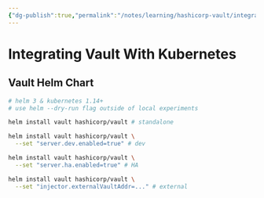 ```yaml
---
{"dg-publish":true,"permalink":"/notes/learning/hashicorp-vault/integrating-hashicorp-vault-in-devops-workflows/07-integrating-vault-with-kubernetes/","dgHomeLink":true,"dgPassFrontmatter":false}
---
```


# Integrating Vault With Kubernetes

## Vault Helm Chart

```bash
# helm 3 & kubernetes 1.14+
# use helm --dry-run flag outside of local experiments

helm install vault hashicorp/vault # standalone

helm install vault hashicorp/vault \
  --set "server.dev.enabled=true" # dev

helm install vault hashicorp/vault \
  --set "server.ha.enabled=true" # HA

helm install vault hashicorp/vault \
  --set "injector.externalVaultAddr=..." # external
```


